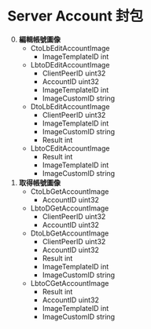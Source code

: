 Server Account 封包
=========================
0. **編輯帳號圖像**
	- CtoLbEditAccountImage
		- ImageTemplateID int
	- LbtoDEditAccountImage
		- ClientPeerID    uint32
		- AccountID       uint32
		- ImageTemplateID int
		- ImageCustomID   string
	- DtoLbEditAccountImage
		- ClientPeerID    uint32
		- ImageTemplateID int
		- ImageCustomID   string
		- Result          int
	- LbtoCEditAccountImage
		- Result          int
		- ImageTemplateID int
		- ImageCustomID   string
0. **取得帳號圖像**
	- CtoLbGetAccountImage
		- AccountID       uint32
	- LbtoDGetAccountImage
		- ClientPeerID uint32
		- AccountID    uint32
	- DtoLbGetAccountImage
		- ClientPeerID    uint32
		- AccountID       uint32
		- Result          int
		- ImageTemplateID int
		- ImageCustomID   string
	- LbtoCGetAccountImage
		- Result          int
		- AccountID       uint32
		- ImageTemplateID int
		- ImageCustomID   string
	